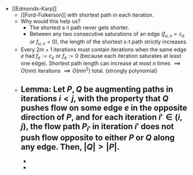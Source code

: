 - [[Edmonds-Karp]]
	- [[Ford-Fulkerson]] with shortest path in each iteration.
	- Why would this help us?
		- The shortest s-t path never gets shorter.
		- Between any two consecutive saturations of an edge ($f_{u,v} = c_e$ or $f_{u,v} = 0$), the length of the shortest s-t path strictly increases.
	- Every $2m+1$ iterations must contain iterations when the same edge $e$ had $f_e := c_e$ or $f_e := 0$ (because each iteration saturates at least one edge). Shortest path length can increase at most $n$ times $\implies O(nm)$ iterations $\implies O(nm^2)$ total. (strongly polynomial)
	- **Lemma**: Let $P,Q$ be augmenting paths in iterations $i < j$, with the property that $Q$ pushes flow on some edge $e$ in the opposite direction of $P$, and for each iteration $i' \in (i,j)$, the flow path $P_{i'}$ in iteration $i'$ does not push flow opposite to either $P$ or $Q$ along any edge. Then, $|Q| > |P|$.
		-
		-
		-
